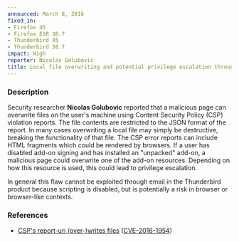 ```yaml
---
announced: March 8, 2016
fixed_in:
- Firefox 45
- Firefox ESR 38.7
- Thunderbird 45
- Thunderbird 38.7
impact: High
reporter: Nicolas Golubovic
title: Local file overwriting and potential privilege escalation through CSP reports
---
```


<h3>Description</h3>

<p>Security researcher <strong>Nicolas Golubovic</strong> reported that a malicious page
can overwrite files on the user's machine using Content Security Policy (CSP) violation
reports. The file contents are restricted to the JSON format of the report. In many cases
overwriting a local file may simply be destructive, breaking the functionality of that
file. The CSP error reports can include HTML fragments which could be rendered by
browsers. If a user has disabled add-on signing and has installed an "unpacked" add-on, a
malicious page could overwrite one of the add-on resources. Depending on how this resource
is used, this could lead to privilege escalation.
</p>

<p class="note">In general this flaw cannot be exploited through email in the
Thunderbird product because scripting is disabled, but is potentially a risk in
browser or browser-like contexts.</p>

<h3>References</h3>

<ul>
  <li><a href="https://bugzilla.mozilla.org/show_bug.cgi?id=1243178">
        CSP's report-uri (over-)writes files</a>
(<a href="http://cve.mitre.org/cgi-bin/cvename.cgi?name=CVE-2016-1954"
class="ex-ref">CVE-2016-1954</a>)</li>
</ul>

